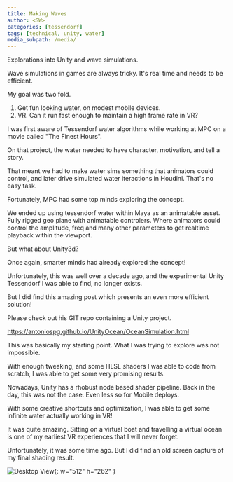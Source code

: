 ```yaml
---
title: Making Waves
author: <SW>
categories: [tessendorf]
tags: [technical, unity, water]
media_subpath: /media/
---
```


Explorations into Unity and wave simulations.


Wave simulations in games are always tricky.
It's real time and needs to be efficient.


My goal was two fold.

1. Get fun looking water, on modest mobile devices.
2. VR. Can it run fast enough to maintain a high frame rate in VR?



I was first aware of Tessendorf water algorithms while working at MPC on a movie called "The Finest Hours".


On that project, the water needed to have character, motivation, and tell a story.


That meant we had to make water sims something that animators could control, and later drive simulated water iteractions in Houdini.  That's no easy task.

Fortunately, MPC had some top minds exploring the concept.


We ended up using tessendorf water within Maya as an animatable asset. Fully rigged geo plane with animatable controlers.  Where animators could control the amplitude, freq and many other parameters to get realtime playback within the viewport.


But what about Unity3d?


Once again, smarter minds had already explored the concept!

Unfortunately, this was well over a decade ago, and the experimental Unity Tessendorf I was able to find, no longer exists.


But I did find this amazing post which presents an even more efficient solution!

Please check out his GIT repo containing a Unity project.

<https://antoniospg.github.io/UnityOcean/OceanSimulation.html>


This was basically my starting point.  What I was trying to explore was not impossible.



With enough tweaking, and some HLSL shaders I was able to code from scratch, I was able to get some very promising results.

Nowadays, Unity has a rhobust node based shader pipeline.
Back in the day, this was not the case.  Even less so for Mobile deploys.

With some creative shortcuts and optimization, I was able to get some infinite water actually working in VR!

It was quite amazing. Sitting on a virtual boat and travelling a virtual ocean is one of my earliest VR experiences that I will never forget.

Unfortunately, it was some time ago.  But I did find an old screen capture of my final shading result.

![Desktop View](/tessendorf_waves_v001.gif){: w="512" h="262" }


